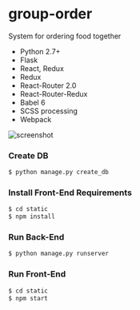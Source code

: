 # group-order
System for ordering food together

* Python 2.7+
* Flask
* React, Redux
* Redux
* React-Router 2.0
* React-Router-Redux
* Babel 6
* SCSS processing
* Webpack

![screenshot](http://i.imgur.com/ZIS4qkw.png)

### Create DB
```sh
$ python manage.py create_db
```

### Install Front-End Requirements
```sh
$ cd static
$ npm install
```

### Run Back-End

```sh
$ python manage.py runserver
```

### Run Front-End

```sh
$ cd static
$ npm start
```
